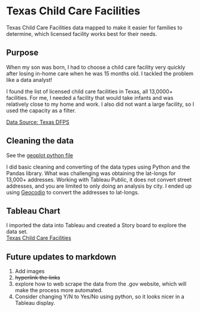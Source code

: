 # Texas Child Care Facilities 
Texas Child Care Facilities data mapped to make it easier for families to determine, which licensed facility works best for their needs. 

## Purpose
When my son was born, I had to choose a child care facility very quickly after losing in-home care when he was 15 months old. I tackled the problem like a data analyst!    

I found the list of licensed child care facilities in Texas, all 13,0000+ facilities.  For me, I needed a facility that would take infants and was relatively close to my home and work. I also did not want a large facility, so I used the capacity as a filter.    
  
[Data Source: Texas DFPS](https://www.dfps.state.tx.us/Child_Care/Search_Texas_Child_Care/ppFacilitySearchDayCare.asp)   


## Cleaning the data
See the [geoplot python file](https://github.com/Baylex/child_care/blob/main/geoplot.ipynb)      

I did basic cleaning and converting of the data types using Python and the Pandas library.  What was challenging was obtaining the lat-longs for 13,000+ addresses.  Working with Tableau Public, it does not convert street addresses, and you are limited to only doing an analysis by city.  I ended up using [Geocodio](https://www.geocod.io/upload/) to convert the addresses to lat-longs. 

## Tableau Chart
I imported the data into Tableau and created a Story board to explore the data set.     
[Texas Child Care Facilities](https://public.tableau.com/app/profile/julie.pyle2236/viz/TexasChildCareFacilities/Story1)

## Future updates to markdown
1. Add images    
2. ~~hyperlink the links~~
3. explore how to web scrape the data from the .gov website, which will make the process more automated. 
4. Consider changing Y/N to Yes/No using python, so it looks nicer in a Tableau display. 
